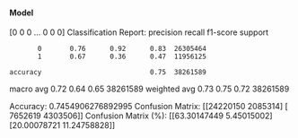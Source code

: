 #### Model
[0 0 0 ... 0 0 0]
Classification Report:
              precision    recall  f1-score   support

           0       0.76      0.92      0.83  26305464
           1       0.67      0.36      0.47  11956125

    accuracy                           0.75  38261589
   macro avg       0.72      0.64      0.65  38261589
weighted avg       0.73      0.75      0.72  38261589

Accuracy: 0.7454906276892995
Confusion Matrix:
[[24220150  2085314]
 [ 7652619  4303506]]
Confusion Matrix (%):
[[63.30147449  5.45015002]
 [20.00078721 11.24758828]]

